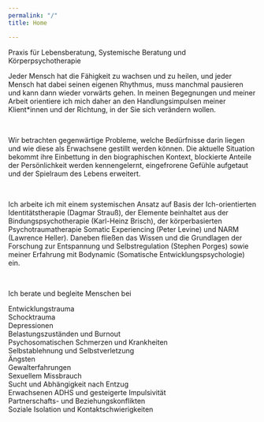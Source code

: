 ```yaml
---
permalink: "/"
title: Home

---
```

Praxis für Lebensberatung, Systemische Beratung und Körperpsychotherapie

Jeder Mensch hat die Fähigkeit zu wachsen und zu heilen, und jeder Mensch hat dabei seinen eigenen Rhythmus, muss manchmal pausieren und kann dann wieder vorwärts gehen. In meinen Begegnungen und meiner Arbeit orientiere ich mich daher an den Handlungsimpulsen meiner Klient*innen und der Richtung, in der Sie sich verändern wollen.

<br>

Wir betrachten gegenwärtige Probleme, welche Bedürfnisse darin liegen und wie diese als Erwachsene gestillt werden können. Die aktuelle Situation bekommt ihre Einbettung in den biographischen Kontext, blockierte Anteile der Persönlichkeit werden kennengelernt, eingefrorene Gefühle aufgetaut und der Spielraum des Lebens erweitert.

<br>

Ich arbeite ich mit einem systemischen Ansatz auf Basis der Ich-orientierten Identitätstherapie (Dagmar Strauß), der Elemente beinhaltet aus der Bindungspsychotherapie (Karl-Heinz Brisch), der körperbasierten Psychotraumatherapie Somatic Experiencing (Peter Levine) und NARM (Lawrence Heller). Daneben fließen das Wissen und die Grundlagen der Forschung zur Entspannung und Selbstregulation (Stephen Porges) sowie meiner Erfahrung mit Bodynamic (Somatische Entwicklungspsychologie) ein.

 <br>

Ich berate und begleite Menschen bei

Entwicklungstrauma  
 Schocktrauma  
 Depressionen  
 Belastungszuständen und Burnout  
 Psychosomatischen Schmerzen und Krankheiten  
 Selbstablehnung und Selbstverletzung  
 Ängsten  
 Gewalterfahrungen  
 Sexuellem Missbrauch  
 Sucht und Abhängigkeit nach Entzug  
 Erwachsenen ADHS und gesteigerte Impulsivität  
 Partnerschafts- und Beziehungskonflikten  
 Soziale Isolation und Kontaktschwierigkeiten